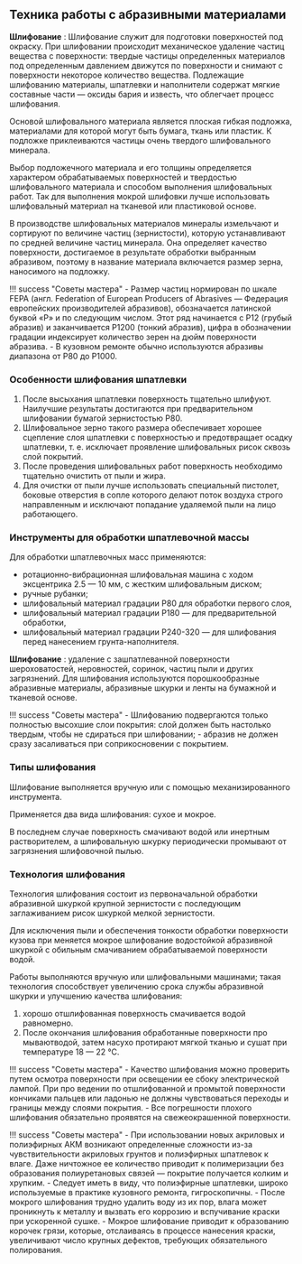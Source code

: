 ## Техника работы с абразивными материалами

__Шлифование__
:    Шлифование служит для подготовки поверхностей под окраску. При шлифовании происходит механическое удаление частиц вещества с поверхности: твердые частицы определенных материалов под определенным давлением движутся по поверхности и снимают с поверхности некоторое количество вещества. Подлежащие шлифованию материалы, шпатлевки и наполнители содержат мягкие составные части — оксиды бария и известь, что облегчает процесс шлифования.

Основой шлифовального материала является плоская гибкая подложка, материалами для которой могут быть бумага, ткань или пластик. К подложке приклеиваются частицы очень твердого шлифовального минерала.

Выбор подложечного материала и его толщины определяется характером обрабатываемых поверхностей и твердостью шлифовального материала и способом выполнения шлифовальных работ. Так для выполнения мокрой шлифовки лучше использовать шлифовальный материал на тканевой или пластиковой основе.

В производстве шлифовальных материалов минералы измельчают и сортируют по величине частиц (зернистости), которую устанавливают по средней величине частиц минерала. Она определяет качество поверхности, достигаемое в результате обработки выбранным абразивом, поэтому в название материала включается размер зерна, наносимого на подложку.

!!! success "Советы мастера"
	- Размер частиц нормирован по шкале FEPA (англ. Federation of European Producers of Abrasives — Федерация европейских производителей абразивов), обозначается латинской буквой «Р» и по следующим числом. Этот ряд начинается с Р12 (грубый абразив) и заканчивается Р1200 (тонкий абразив), цифра в обозначении градации индексирует количество зерен на дюйм поверхности абразива. 
    -  В кузовном ремонте обычно используются абразивы диапазона от Р80 до Р1000.

### Особенности шлифования шпатлевки

1. После высыхания шпатлевки поверхность тщательно шлифуют. Наилучшие результаты достигаются при предварительном шлифовании бумагой зернистостью Р80. 
2. Шлифовальное зерно такого размера обеспечивает хорошее сцепление слоя шпатлевки с поверхностью и предотвращает осадку шпатлевки, т. е. исключает проявление шлифовальных рисок сквозь слой покрытий. 
3. После проведения шлифовальных работ поверхность необходимо тщательно очистить от пыли и жира. 
4. Для очистки от пыли лучше использовать специальный пистолет, боковые отверстия в сопле которого делают поток воздуха строго направленным и исключают попадание удаляемой пыли на лицо работающего.

### Инструменты для обработки шпатлевочной массы

Для обработки шпатлевочных масс применяются:

- ротационно-вибрационная шлифовальная машина с ходом эксцентрика 2.5 — 10 мм, с жестким шлифовальным диском; 
- ручные рубанки; 
- шлифовальный материал градации Р80 для обработки первого слоя, 
- шлифовальный материал градации Р180 — для предварительной обработки, 
- шлифовальный материал градации Р240-320 — для шлифования перед нанесением грунта-наполнителя.

__Шлифование__
:    удаление с зашпатлеванной поверхности шероховатостей, неровностей, соринок, частиц пыли и других загрязнений. Для шлифования используются порошкообразные абразивные материалы, абразивные шкурки и ленты на бумажной и тканевой основе.

!!! success "Советы мастера"
	- Шлифованию подвергаются только полностью высохшие слои покрытия: слой должен быть настолько твердым, чтобы не сдираться  при шлифовании; 
	- абразив не должен сразу засаливаться при соприкосновении с покрытием.

### Типы шлифования

Шлифование выполняется вручную или с помощью механизированного инструмента.

Применяется два вида шлифования: сухое и мокрое. 

В последнем случае поверхность смачивают водой или инертным растворителем, а шлифовальную шкурку периодически промывают от загрязнения шлифовочной пылью.

### Технология шлифования
Технология шлифования состоит из первоначальной обработки абразивной шкуркой крупной зернистости с последующим заглаживанием рисок шкуркой мелкой зернистости. 

Для исключения пыли и обеспечения тонкости обработки поверхности кузова при меняется мокрое шлифование водостойкой абразивной шкуркой с обильным смачиванием обрабатываемой поверхности водой. 

Работы выполняются вручную или шлифовальными машинами; такая технология способствует увеличению срока службы абразивной шкурки и улучшению качества шлифования: 

1. хорошо отшлифованная поверхность смачивается водой равномерно. 
2. После окончания шлифования обработанные поверхности про мываютводой, затем насухо протирают мягкой тканью и сушат при температуре 18 — 22 °С. 

!!! success "Советы мастера"
	- Качество шлифования можно проверить путем осмотра поверхности при освещении ее сбоку электрической лампой. При про ведении по отшлифованной и промытой поверхности кончиками пальцев или ладонью не должны чувствоваться переходы и границы между слоями покрытия. 
	- Все погрешности плохого шлифования обязательно проявятся на свежеокрашенной поверхности.

!!! success "Советы мастера"
	- При использовании новых акриловых и полиэфирных АКМ возникают определенные сложности из-за чувствительности акриловых грунтов и полиэфирных шпатлевок к влаге. Даже ничтожное ее количество приводит к полимеризации без образования полиуретановых связей — покрытие получается колким и хрупким. 
	- Следует иметь в виду, что полиэфирные шпатлевки, широко используемые в практике кузовного ремонта, гигроскопичны. 
	- После мокрого шлифования трудно удалить воду из их пор, влага может  проникнуть к металлу и вызвать его коррозию и вспучивание краски при ускоренной сушке. 
	- Мокрое шлифование приводит к образованию корочек грязи, которые, отслаиваясь в процессе нанесения краски, увеличивают число крупных дефектов, требующих обязательного полирования.
